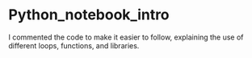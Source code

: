 # Python_notebook_intro

I commented the code to make it easier to follow, explaining the use of different loops, functions, and libraries.
